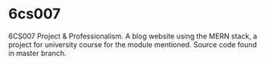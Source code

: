 # 6cs007
6CS007 Project &amp; Professionalism.
A blog website using the MERN stack, a project for university course for the module mentioned. Source code found in master branch.
